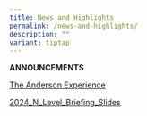 ```yaml
---
title: News and Highlights
permalink: /news-and-highlights/
description: ""
variant: tiptap
---
```

<p><strong>ANNOUNCEMENTS</strong>
</p>
<p><a href="/files/News and highlights/The_Anderson_Experience.pdf" rel="noopener noreferrer nofollow" target="_blank">The Anderson Experience</a>
</p>
<p></p>
<p><a href="/files/Temp/2024 N level/2024_N_Level_Briefing_Slides.pdf" rel="noopener nofollow" target="_blank">2024_N_Level_Briefing_Slides</a>
</p>